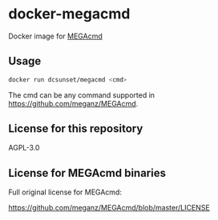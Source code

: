 # docker-megacmd

Docker image for [MEGAcmd](https://github.com/meganz/MEGAcmd)

## Usage

```sh
docker run dcsunset/megacmd <cmd>
```

The cmd can be any command supported in <https://github.com/meganz/MEGAcmd>.

## License for this repository

AGPL-3.0

## License for MEGAcmd binaries

Full original license for MEGAcmd:

<https://github.com/meganz/MEGAcmd/blob/master/LICENSE>


